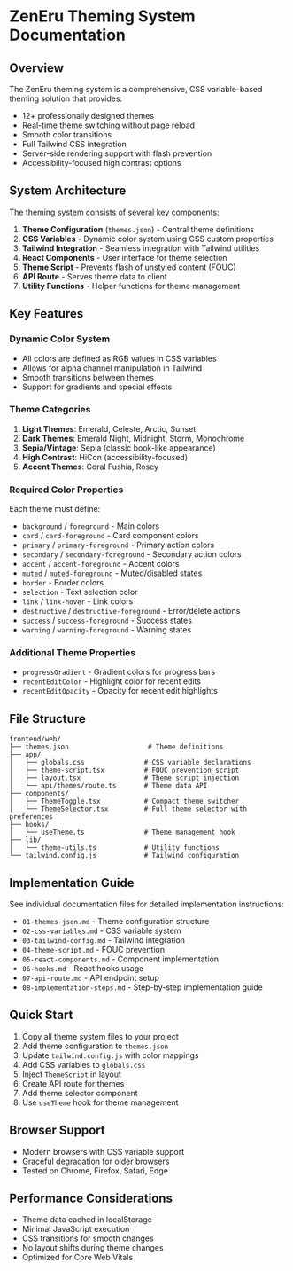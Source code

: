 # ZenEru Theming System Documentation

## Overview

The ZenEru theming system is a comprehensive, CSS variable-based theming solution that provides:
- 12+ professionally designed themes
- Real-time theme switching without page reload
- Smooth color transitions
- Full Tailwind CSS integration
- Server-side rendering support with flash prevention
- Accessibility-focused high contrast options

## System Architecture

The theming system consists of several key components:

1. **Theme Configuration** (`themes.json`) - Central theme definitions
2. **CSS Variables** - Dynamic color system using CSS custom properties
3. **Tailwind Integration** - Seamless integration with Tailwind utilities
4. **React Components** - User interface for theme selection
5. **Theme Script** - Prevents flash of unstyled content (FOUC)
6. **API Route** - Serves theme data to client
7. **Utility Functions** - Helper functions for theme management

## Key Features

### Dynamic Color System
- All colors are defined as RGB values in CSS variables
- Allows for alpha channel manipulation in Tailwind
- Smooth transitions between themes
- Support for gradients and special effects

### Theme Categories
1. **Light Themes**: Emerald, Celeste, Arctic, Sunset
2. **Dark Themes**: Emerald Night, Midnight, Storm, Monochrome
3. **Sepia/Vintage**: Sepia (classic book-like appearance)
4. **High Contrast**: HiCon (accessibility-focused)
5. **Accent Themes**: Coral Fushia, Rosey

### Required Color Properties
Each theme must define:
- `background` / `foreground` - Main colors
- `card` / `card-foreground` - Card component colors
- `primary` / `primary-foreground` - Primary action colors
- `secondary` / `secondary-foreground` - Secondary action colors
- `accent` / `accent-foreground` - Accent colors
- `muted` / `muted-foreground` - Muted/disabled states
- `border` - Border colors
- `selection` - Text selection color
- `link` / `link-hover` - Link colors
- `destructive` / `destructive-foreground` - Error/delete actions
- `success` / `success-foreground` - Success states
- `warning` / `warning-foreground` - Warning states

### Additional Theme Properties
- `progressGradient` - Gradient colors for progress bars
- `recentEditColor` - Highlight color for recent edits
- `recentEditOpacity` - Opacity for recent edit highlights

## File Structure

```
frontend/web/
├── themes.json                    # Theme definitions
├── app/
│   ├── globals.css               # CSS variable declarations
│   ├── theme-script.tsx          # FOUC prevention script
│   ├── layout.tsx                # Theme script injection
│   └── api/themes/route.ts       # Theme data API
├── components/
│   ├── ThemeToggle.tsx           # Compact theme switcher
│   └── ThemeSelector.tsx         # Full theme selector with preferences
├── hooks/
│   └── useTheme.ts               # Theme management hook
├── lib/
│   └── theme-utils.ts            # Utility functions
└── tailwind.config.js            # Tailwind configuration
```

## Implementation Guide

See individual documentation files for detailed implementation instructions:
- `01-themes-json.md` - Theme configuration structure
- `02-css-variables.md` - CSS variable system
- `03-tailwind-config.md` - Tailwind integration
- `04-theme-script.md` - FOUC prevention
- `05-react-components.md` - Component implementation
- `06-hooks.md` - React hooks usage
- `07-api-route.md` - API endpoint setup
- `08-implementation-steps.md` - Step-by-step implementation guide

## Quick Start

1. Copy all theme system files to your project
2. Add theme configuration to `themes.json`
3. Update `tailwind.config.js` with color mappings
4. Add CSS variables to `globals.css`
5. Inject `ThemeScript` in layout
6. Create API route for themes
7. Add theme selector component
8. Use `useTheme` hook for theme management

## Browser Support

- Modern browsers with CSS variable support
- Graceful degradation for older browsers
- Tested on Chrome, Firefox, Safari, Edge

## Performance Considerations

- Theme data cached in localStorage
- Minimal JavaScript execution
- CSS transitions for smooth changes
- No layout shifts during theme changes
- Optimized for Core Web Vitals